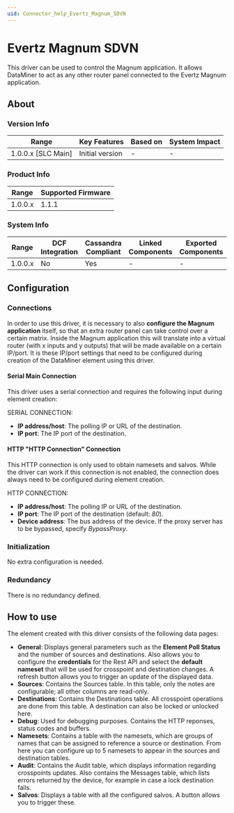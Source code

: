 ```yaml
---
uid: Connector_help_Evertz_Magnum_SDVN
---
```


# Evertz Magnum SDVN

This driver can be used to control the Magnum application. It allows DataMiner to act as any other router panel connected to the Evertz Magnum application.

## About

### Version Info

| **Range**            | **Key Features** | **Based on** | **System Impact** |
|----------------------|------------------|--------------|-------------------|
| 1.0.0.x \[SLC Main\] | Initial version  | \-           | \-                |

### Product Info

| **Range** | **Supported Firmware** |
|-----------|------------------------|
| 1.0.0.x   | 1.1.1                  |

### System Info

| **Range** | **DCF Integration** | **Cassandra Compliant** | **Linked Components** | **Exported Components** |
|-----------|---------------------|-------------------------|-----------------------|-------------------------|
| 1.0.0.x   | No                  | Yes                     | \-                    | \-                      |

## Configuration

### Connections

In order to use this driver, it is necessary to also **configure the Magnum application** itself, so that an extra router panel can take control over a certain matrix. Inside the Magnum application this will translate into a virtual router (with x inputs and y outputs) that will be made available on a certain IP/port. It is these IP/port settings that need to be configured during creation of the DataMiner element using this driver.

#### Serial Main Connection

This driver uses a serial connection and requires the following input during element creation:

SERIAL CONNECTION:

- **IP address/host**: The polling IP or URL of the destination.
- **IP port**: The IP port of the destination.

#### HTTP "HTTP Connection" Connection

This HTTP connection is only used to obtain namesets and salvos. While the driver can work if this connection is not enabled, the connection does always need to be configured during element creation.

HTTP CONNECTION:

- **IP address/host**: The polling IP or URL of the destination.
- **IP port**: The IP port of the destination (default: *80*).
- **Device address**: The bus address of the device. If the proxy server has to be bypassed, specify *BypassProxy*.

### Initialization

No extra configuration is needed.

### Redundancy

There is no redundancy defined.

## How to use

The element created with this driver consists of the following data pages:

- **General**: Displays general parameters such as the **Element Poll Status** and the number of sources and destinations. Also allows you to configure the **credentials** for the Rest API and select the **default nameset** that will be used for crosspoint and destination changes. A refresh button allows you to trigger an update of the displayed data.
- **Sources**: Contains the Sources table. In this table, only the notes are configurable; all other columns are read-only.
- **Destinations**: Contains the Destinations table. All crosspoint operations are done from this table. A destination can also be locked or unlocked here.
- **Debug**: Used for debugging purposes. Contains the HTTP reponses, status codes and buffers.
- **Namesets**: Contains a table with the namesets, which are groups of names that can be assigned to reference a source or destination. From here you can configure up to 5 namesets to appear in the sources and destination tables.
- **Audit**: Contains the Audit table, which displays information regarding crosspoints updates. Also contains the Messages table, which lists errors returned by the device, for example in case a lock destination fails.
- **Salvos**: Displays a table with all the configured salvos. A button allows you to trigger these.
